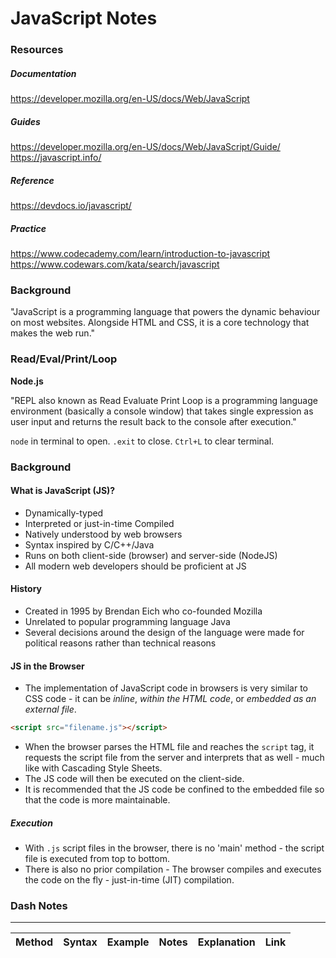# JavaScript Notes

### Resources

##### Documentation
https://developer.mozilla.org/en-US/docs/Web/JavaScript

##### Guides
https://developer.mozilla.org/en-US/docs/Web/JavaScript/Guide/
https://javascript.info/

##### Reference
https://devdocs.io/javascript/

##### Practice
https://www.codecademy.com/learn/introduction-to-javascript
https://www.codewars.com/kata/search/javascript

### Background

"JavaScript is a programming language that powers the dynamic behaviour on most websites. Alongside HTML and CSS, it is a core technology that makes the web run."

### Read/Eval/Print/Loop

**Node.js**

"REPL also known as Read Evaluate Print Loop is a programming language environment (basically a console window) that takes single expression as user input and returns the result back to the console after execution."

`node` in terminal to open.
`.exit` to close.
`Ctrl+L` to clear terminal.

### Background

#### What is JavaScript (JS)?

- Dynamically-typed
- Interpreted or just-in-time Compiled
- Natively understood by web browsers
- Syntax inspired by C/C++/Java
- Runs on both client-side (browser) and server-side (NodeJS)
- All modern web developers should be proficient at JS

#### History

- Created in 1995 by Brendan Eich who co-founded Mozilla
- Unrelated to popular programming language Java
- Several decisions around the design of the language were made for political reasons rather than technical reasons

#### JS in the Browser

- The implementation of JavaScript code in browsers is very similar to CSS code - it can be *inline*, *within the HTML code*, or *embedded as an external file*.

```HTML
<script src="filename.js"></script>
```

- When the browser parses the HTML file and reaches the `script` tag, it requests the script file from the server and interprets that as well - much like with Cascading Style Sheets.
- The JS code will then be executed on the client-side.
- It is recommended that the JS code be confined to the embedded file so that the code is more maintainable.

##### Execution

- With `.js` script files in the browser, there is no 'main' method - the script file is executed from top to bottom.
- There is also no prior compilation - The browser compiles and executes the code on the fly - just-in-time (JIT) compilation.

### Dash Notes
****
|Method|Syntax|Example|Notes|Explanation|Link|
|:-:|:-:|:-:|:-:|:-:|:-:|
